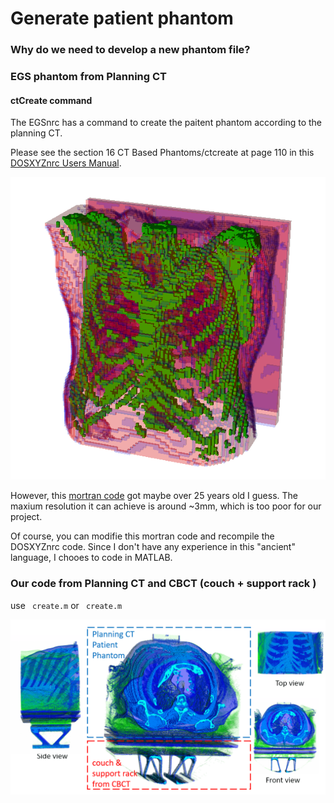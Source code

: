 # Generate patient phantom 

### Why do we need to develop a new phantom file? 

### EGS phantom from Planning CT

#### ctCreate command

The EGSnrc has a command to create the paitent phantom according to the planning CT. 

Please see the section 16 CT Based Phantoms/ctcreate at page 110 in this [DOSXYZnrc Users Manual](https://nrc-cnrc.github.io/EGSnrc/doc/pirs794-dosxyznrc.pdf). 

![EGS phantom example](./EGS_phantom.png)


However, this [mortran code](https://github.com/nrc-cnrc/EGSnrc/blob/master/HEN_HOUSE/omega/progs/ctcreate/ctcreate.mortran) got maybe over 25 years old I guess.
The maxium resolution it can achieve is around ~3mm, which is too poor for our project. 

Of course, you can modifie this mortran code and recompile the DOSXYZnrc code. Since I don't have any experience in this "ancient" language, I chooes to code in MATLAB. 

### Our code from Planning CT and CBCT (couch + support rack )

use ``` create.m``` or ``` create.m```

![phantom example](./Phantom.png)

